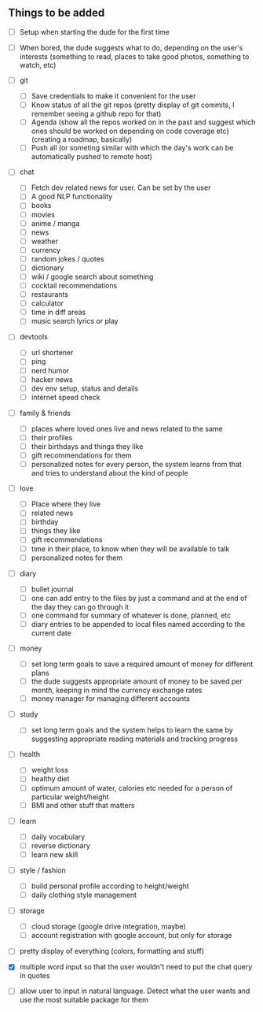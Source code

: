 ## Things to be added

- [ ] Setup when starting the dude for the first time

- [ ] When bored, the dude suggests what to do, depending on the user's interests (something to read, places to take good photos, something to watch, etc)

- [ ] git
  - [ ] Save credentials to make it convenient for the user
  - [ ] Know status of all the git repos (pretty display of git commits, I remember seeing a github repo for that)
  - [ ] Agenda (show all the repos worked on in the past and suggest which ones should be worked on depending on code coverage etc) (creating a roadmap, basically)
  - [ ] Push all (or someting similar with which the day's work can be automatically pushed to remote host)

- [ ] chat
  - [ ] Fetch dev related news for user. Can be set by the user
  - [ ] A good NLP functionality
  - [ ] books
  - [ ] movies
  - [ ] anime / manga
  - [ ] news
  - [ ] weather
  - [ ] currency
  - [ ] random jokes / quotes
  - [ ] dictionary
  - [ ] wiki / google search about something
  - [ ] cocktail recommendations
  - [ ] restaurants
  - [ ] calculator
  - [ ] time in diff areas
  - [ ] music search lyrics or play

- [ ] devtools
  - [ ] url shortener
  - [ ] ping
  - [ ] nerd humor
  - [ ] hacker news
  - [ ] dev env setup, status and details
  - [ ] internet speed check

- [ ] family & friends
  - [ ] places where loved ones live and news related to the same
  - [ ] their profiles
  - [ ] their birthdays and things they like
  - [ ] gift recommendations for them
  - [ ] personalized notes for every person, the system learns from that and tries to understand about the kind of people

- [ ] love
  - [ ] Place where they live
  - [ ] related news
  - [ ] birthday
  - [ ] things they like
  - [ ] gift recommendations
  - [ ] time in their place, to know when they will be available to talk
  - [ ] personalized notes for them

- [ ] diary
  - [ ] bullet journal
  - [ ] one can add entry to the files by just a command and at the end of the day they can go through it
  - [ ] one command for summary of whatever is done, planned, etc
  - [ ] diary entries to be appended to local files named according to the current date

- [ ] money
  - [ ] set long term goals to save a required amount of money for different plans
  - [ ] the dude suggests appropriate amount of money to be saved per month, keeping in mind the currency exchange rates
  - [ ] money manager for managing different accounts 

- [ ] study
  - [ ] set long term goals and the system helps to learn the same by suggesting appropriate reading materials and tracking progress 
  
- [ ] health
  - [ ] weight loss 
  - [ ] healthy diet 
  - [ ] optimum amount of water, calories etc needed for a person of particular weight/height 
  - [ ] BMI and other stuff that matters 
  
- [ ] learn
  - [ ] daily vocabulary 
  - [ ] reverse dictionary
  - [ ] learn new skill
  
- [ ] style / fashion
  - [ ] build personal profile according to height/weight
  - [ ] daily clothing style management

- [ ] storage
  - [ ] cloud storage (google drive integration, maybe)
  - [ ] account registration with google account, but only for storage

- [ ] pretty display of everything (colors, formatting and stuff)

- [x] multiple word input so that the user wouldn't need to put the chat query in quotes

- [ ] allow user to input in natural language. Detect what the user wants and use the most suitable package for them
